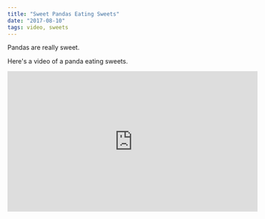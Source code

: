 ```yaml
---
title: "Sweet Pandas Eating Sweets"
date: "2017-08-10"
tags: video, sweets
---
```


Pandas are really sweet.

Here's a video of a panda eating sweets.

<iframe width="560" height="315" src="https://www.youtube.com/embed/4n0xNbfJLR8" frameborder="0" allowfullscreen></iframe>